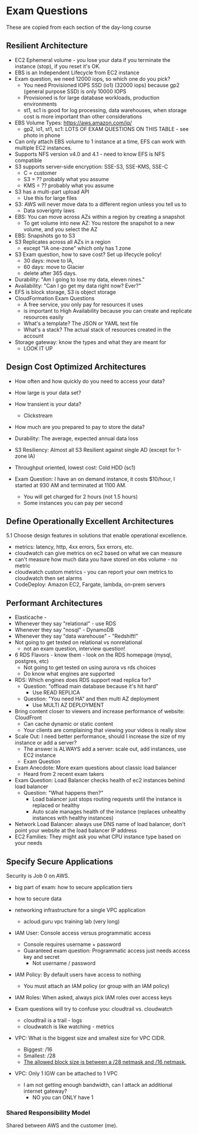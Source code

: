 # Exam Questions

These are copied from each section of the day-long course

## Resilient Architecture

- EC2 Ephemeral volume - you lose your data if you terminate the instance (stop), if you reset it's OK.
- EBS is an Independent Lifecycle from EC2 instance
- Exam question, we need 12000 iops, so which one do you pick? 
  - You need Provisioned IOPS SSD (io1) (32000 iops) because gp2 (general purpose SSD) is only 10000 IOPS
  - Provisioned is for large database workloads, production environments
  - st1, sc1 is good for log processing, data warehouses, when storage cost is more important than other considerations
- EBS Volume Types: https://aws.amazon.com/iq/
  - gp2, io1, st1, sc1: LOTS OF EXAM QUESTIONS ON THIS TABLE - see photo in phone
- Can only attach EBS volume to 1 instance at a time, EFS can work with multiple EC2 instances.
- Supports NFS version v4.0 and 4.1 - need to know EFS is NFS compatible
- S3 supports server-side encryption: SSE-S3, SSE-KMS, SSE-C
  - C = customer
  - S3 = ?? probably what you assume
  - KMS = ??   probably what you assume
- S3 has a multi-part upload API
  - Use this for large files
- S3: AWS will never move data to a different region unless you tell us to
  - Data soverignty laws
- EBS: You can move across AZs within a region by creating a snapshot
  - To get volume into new AZ: You restore the snapshot to a new volume, and you select the AZ
- EBS: Snapshots go to S3
- S3 Replicates across all AZs in a region
  - except "IA one-zone" which only has 1 zone
- S3 Exam question, how to save cost? Set up lifecycle policy!
  - 30 days: move to IA,
  - 60 days: move to Glacier
  - delete after 365 days.
- Durability: "Am I going to lose my data, eleven nines."
- Availability: "Can I go get my data right now? Ever?"
- EFS is block storage, S3 is object storage
- CloudFormation Exam Questions
  - A free service, you only pay for resources it uses
  - is important to High Availability because you can create and replicate resources easily
  - What's a template? The JSON or YAML text file
  - What's a stack? The actual stack of resources created in the account
- Storage gateway: know the types and what they are meant for
  - LOOK IT UP


## Design Cost Optimized Architectures

- How often and how quickly do you need to access your data?
- How large is your data set?
- How transient is your data?
  - Clickstream
- How much are you prepared to pay to store the data?

- Durability: The average, expected annual data loss
- S3 Resiliency: Almost all S3 Resilient against single AD (except for 1-zone IA)
- Throughput oriented, lowest cost: Cold HDD (sc1) 
- Exam Question: I have an on demand instance, it costs $10/hour, I started at 930 AM and terminated at 1100 AM.
  - You will get charged for 2 hours (not 1.5 hours)
  - Some instances you can pay per second


## Define Operationally Excellent Architectures

5.1 Choose design features in solutions that enable operational excellence.

- metrics: latency, http, 4xx errors, 5xx errors, etc.
- cloudwatch can give metrics on ec2 based on what we can measure
- can't measure how much data you have stored on ebs volume - no metric
- cloudwatch custom metrics - you can report your own metrics to cloudwatch then set alarms
- CodeDeploy: Amazon EC2, Fargate, lambda, on-prem servers


## Performant Architectures

- Elasticache - 
- Whenever they say "relational" - use RDS
- Whenever they say "nosql" - DynamoDB
- Whenever they say "data warehouse" - "Redshift!"
- Not going to get tested on relational vs nonrelational
  - not an exam question, interview question!
- 6 RDS Flavors - know them - look on the RDS homepage (mysql, postgres, etc)
  - Not going to get tested on using aurora vs rds choices
  - Do know what engines are supported
- RDS: Which engines does RDS support read replica for?
  - Question: "offload main database because it's hit hard"
    - Use READ REPLICA
  - Question: "You need HA" and then multi AZ deployment
    - Use MULTI AZ DEPLOYMENT
- Bring content closer to viewers and increase performance of website: CloudFront
  - Can cache dynamic or static content
  - Your clients are complaining that viewing your videos is really slow
- Scale Out: I need better performance, should I increase the size of my instance or add a server? 
  - The answer is ALWAYS add a server: scale out, add instances, use EC2 instance
  - Exam Question
- Exam Anecdote: More exam questions about classic load balancer
  - Heard from 2 recent exam takers
- Exam Question: Load Balancer checks health of ec2 instances behind load balancer
  - Question: "What happens then?"
    - Load balancer just stops routing requests until the instance is replaced or healthy
    - Auto scale manages health of the instance (replaces unhealthy instances with healthy instances)
- Network Load Balancer: always use DNS name of load balancer, don't point your website at the load balancer IP address
- EC2 Families: They might ask you what CPU instance type based on your needs


## Specify Secure Applications

Security is Job 0 on AWS.

- big part of exam: how to secure application tiers
- how to secure data
- networking infrastructure for a single VPC application
  - acloud.guru vpc training lab (very long)


- IAM User: Console access versus programmatic access
  - Console requires username + password
  - Guaranteed exam question: Programmatic access just needs access key and secret
    - Not username / password
- IAM Policy: By default users have access to nothing
  - You must attach an IAM policy (or group with an IAM policy)
- IAM Roles: When asked, always pick IAM roles over access keys
- Exam questions will try to confuse you: cloudtrail vs. cloudwatch
  - cloudtrail is a trail - logs
  - cloudwatch is like watching - metrics
- VPC: What is the biggest size and smallest size for VPC CIDR.
  - Biggest: /16
  - Smallest: /28
  - [The allowed block size is between a /28 netmask and /16 netmask.](https://docs.aws.amazon.com/vpc/latest/userguide/VPC_Subnets.html#targetText=When%20you%20create%20a%20VPC,255.255%20(172.16%2F12%20prefix))
- VPC: Only 1 IGW can be attached to 1 VPC
  - I am not getting enough bandwidth, can I attack an additional internet gateway?
    - NO you can ONLY have 1

### Shared Responsibility Model

Shared between AWS and the customer (me).
